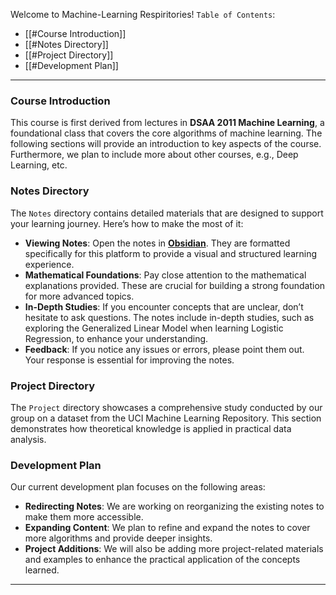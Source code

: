 Welcome to Machine-Learning Respiritories!
`Table of Contents`:
- [[#Course Introduction]]
- [[#Notes Directory]]
- [[#Project Directory]]
- [[#Development Plan]]

---

### Course Introduction
This course is first derived from lectures in **DSAA 2011 Machine Learning**, a foundational class that covers the core algorithms of machine learning. The following sections will provide an introduction to key aspects of the course. Furthermore, we plan to include more about other courses, e.g., Deep Learning, etc.

### Notes Directory
The `Notes` directory contains detailed materials that are designed to support your learning journey. Here’s how to make the most of it:
- **Viewing Notes**: Open the notes in [**Obsidian**](https://obsidian.md/). They are formatted specifically for this platform to provide a visual and structured learning experience.
- **Mathematical Foundations**: Pay close attention to the mathematical explanations provided. These are crucial for building a strong foundation for more advanced topics.
- **In-Depth Studies**: If you encounter concepts that are unclear, don’t hesitate to ask questions. The notes include in-depth studies, such as exploring the Generalized Linear Model when learning Logistic Regression, to enhance your understanding.
- **Feedback**: If you notice any issues or errors, please point them out. Your response is essential for improving the notes.

### Project Directory
The `Project` directory showcases a comprehensive study conducted by our group on a dataset from the UCI Machine Learning Repository. This section demonstrates how theoretical knowledge is applied in practical data analysis.

### Development Plan
Our current development plan focuses on the following areas:
- **Redirecting Notes**: We are working on reorganizing the existing notes to make them more accessible.
- **Expanding Content**: We plan to refine and expand the notes to cover more algorithms and provide deeper insights.
- **Project Additions**: We will also be adding more project-related materials and examples to enhance the practical application of the concepts learned.

---
